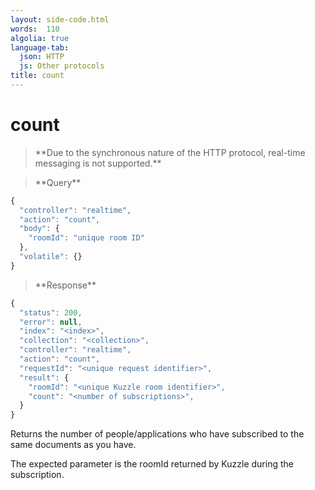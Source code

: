 ```yaml
---
layout: side-code.html
words:  110
algolia: true
language-tab:
  json: HTTP
  js: Other protocols
title: count
---
```



# count



<blockquote class="json">
<p>
**Due to the synchronous nature of the HTTP protocol, real-time messaging is not supported.**
</p>
</blockquote>

<blockquote class="js">
<p>
**Query**
</p>
</blockquote>


```js
{
  "controller": "realtime",
  "action": "count",
  "body": {
    "roomId": "unique room ID"
  },
  "volatile": {}
}
```



<blockquote class="js">
<p>
**Response**
</p>
</blockquote>



```js
{
  "status": 200,
  "error": null,
  "index": "<index>",
  "collection": "<collection>",
  "controller": "realtime",
  "action": "count",
  "requestId": "<unique request identifier>",
  "result": {
    "roomId": "<unique Kuzzle room identifier>",
    "count": "<number of subscriptions>",
  }
}
```

Returns the number of people/applications who have subscribed to the same documents as you have.

The expected parameter is the roomId returned by Kuzzle during the subscription.
